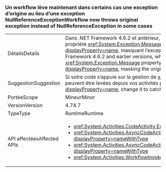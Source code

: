 ### <a name="workflow-now-throws-original-exception-instead-of-nullreferenceexception-in-some-cases"></a><span data-ttu-id="8890e-101">Un workflow lève maintenant dans certains cas une exception d’origine au lieu d’une exception NullReferenceException</span><span class="sxs-lookup"><span data-stu-id="8890e-101">Workflow now throws original exception instead of NullReferenceException in some cases</span></span>

|   |   |
|---|---|
|<span data-ttu-id="8890e-102">Détails</span><span class="sxs-lookup"><span data-stu-id="8890e-102">Details</span></span>|<span data-ttu-id="8890e-103">Dans .NET Framework 4.6.2 et antérieur, quand la méthode Execute d’une activité de workflow lève une exception avec une valeur <code>null</code> pour la propriété <xref:System.Exception.Message>, l’exécution du workflow System.Activities lève une <xref:System.NullReferenceException?displayProperty=name>, masquant l’exception d’origine. Dans .NET Framework 4.7, l’exception précédemment masquée est levée.</span><span class="sxs-lookup"><span data-stu-id="8890e-103">In the .NET Framework 4.6.2 and earlier versions, when the Execute method of a workflow activity throws an exception with a <code>null</code> value for the <xref:System.Exception.Message> property, the System.Activities Workflow runtime throws a <xref:System.NullReferenceException?displayProperty=name>, masking the original exception.In the .NET Framework 4.7, the previously masked exception is thrown.</span></span>|
|<span data-ttu-id="8890e-104">Suggestion</span><span class="sxs-lookup"><span data-stu-id="8890e-104">Suggestion</span></span>|<span data-ttu-id="8890e-105">Si votre code s’appuie sur la gestion de <xref:System.NullReferenceException?displayProperty=name>, modifiez-le afin d’intercepter les exceptions qui peuvent être levées depuis vos activités personnalisées.</span><span class="sxs-lookup"><span data-stu-id="8890e-105">If your code relies on handling the <xref:System.NullReferenceException?displayProperty=name>, change it to catch the exceptions that could be thrown from your custom activities.</span></span>|
|<span data-ttu-id="8890e-106">Portée</span><span class="sxs-lookup"><span data-stu-id="8890e-106">Scope</span></span>|<span data-ttu-id="8890e-107">Mineur</span><span class="sxs-lookup"><span data-stu-id="8890e-107">Minor</span></span>|
|<span data-ttu-id="8890e-108">Version</span><span class="sxs-lookup"><span data-stu-id="8890e-108">Version</span></span>|<span data-ttu-id="8890e-109">4.7</span><span class="sxs-lookup"><span data-stu-id="8890e-109">4.7</span></span>|
|<span data-ttu-id="8890e-110">Type</span><span class="sxs-lookup"><span data-stu-id="8890e-110">Type</span></span>|<span data-ttu-id="8890e-111">Runtime</span><span class="sxs-lookup"><span data-stu-id="8890e-111">Runtime</span></span>|
|<span data-ttu-id="8890e-112">API affectées</span><span class="sxs-lookup"><span data-stu-id="8890e-112">Affected APIs</span></span>|<ul><li><xref:System.Activities.CodeActivity.Execute(System.Activities.CodeActivityContext)?displayProperty=nameWithType></li><li><xref:System.Activities.AsyncCodeActivity.BeginExecute(System.Activities.AsyncCodeActivityContext,System.AsyncCallback,System.Object)?displayProperty=nameWithType></li><li><xref:System.Activities.AsyncCodeActivity%601.BeginExecute(System.Activities.AsyncCodeActivityContext,System.AsyncCallback,System.Object)?displayProperty=nameWithType></li><li><xref:System.Activities.WorkflowInvoker.Invoke?displayProperty=nameWithType></li></ul>|

